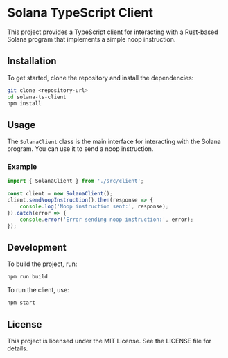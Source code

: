 # Solana TypeScript Client

This project provides a TypeScript client for interacting with a Rust-based Solana program that implements a simple noop instruction.

## Installation

To get started, clone the repository and install the dependencies:

```bash
git clone <repository-url>
cd solana-ts-client
npm install
```

## Usage

The `SolanaClient` class is the main interface for interacting with the Solana program. You can use it to send a noop instruction.

### Example

```typescript
import { SolanaClient } from './src/client';

const client = new SolanaClient();
client.sendNoopInstruction().then(response => {
    console.log('Noop instruction sent:', response);
}).catch(error => {
    console.error('Error sending noop instruction:', error);
});
```

## Development

To build the project, run:

```bash
npm run build
```

To run the client, use:

```bash
npm start
```

## License

This project is licensed under the MIT License. See the LICENSE file for details.